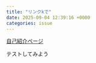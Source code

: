 ```yaml
---
title: "リンクkで"
date: 2025-09-04 12:39:16 +0000
categories: issue
---
```


[自己紹介ページ](https://amufaamo.github.io/about/)

テストしてみよう
